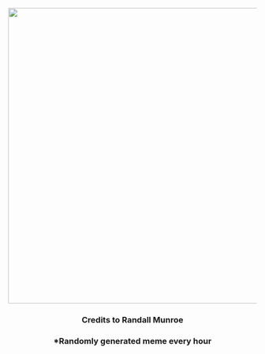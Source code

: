 <p align="center">
        <img src="https://i.redd.it/61ycvoa33s391.png" width="600" height="600">
        </p>
        <h3 align="center">Credits to Randall Munroe</h3>
        <h3 align="center">*Randomly generated meme every hour</h3>
    